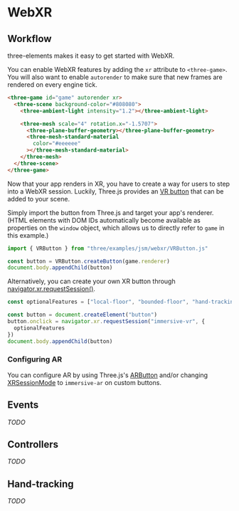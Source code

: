 # WebXR

## Workflow

three-elements makes it easy to get started with WebXR.

You can enable WebXR features by adding the `xr` attribute to `<three-game>`. You will also want to enable `autorender` to make sure that new frames are rendered on every engine tick.

```html
<three-game id="game" autorender xr>
  <three-scene background-color="#808080">
    <three-ambient-light intensity="1.2"></three-ambient-light>

    <three-mesh scale="4" rotation.x="-1.5707">
      <three-plane-buffer-geometry></three-plane-buffer-geometry>
      <three-mesh-standard-material
        color="#eeeeee"
      ></three-mesh-standard-material>
    </three-mesh>
  </three-scene>
</three-game>
```

Now that your app renders in XR, you have to create a way for users to step into a WebXR session. Luckily, Three.js provides an [VR button](https://github.com/mrdoob/three.js/blob/master/examples/jsm/webxr/VRButton.js) that can be added to your scene.

Simply import the button from Three.js and target your app's renderer. (HTML elements with DOM IDs automatically become available as properties on the `window` object, which allows us to directly refer to `game` in this example.)

```js
import { VRButton } from "three/examples/jsm/webxr/VRButton.js"

const button = VRButton.createButton(game.renderer)
document.body.appendChild(button)
```

Alternatively, you can create your own XR button through [navigator.xr.requestSession()](https://developer.mozilla.org/en-US/docs/Web/API/XRSystem/requestSession).

```js
const optionalFeatures = ["local-floor", "bounded-floor", "hand-tracking"]

const button = document.createElement("button")
button.onclick = navigator.xr.requestSession("immersive-vr", {
  optionalFeatures
})
document.body.appendChild(button)
```

### Configuring AR

You can configure AR by using Three.js's [ARButton](https://github.com/mrdoob/three.js/blob/master/examples/jsm/webxr/ARButton.js) and/or changing [XRSessionMode](https://developer.mozilla.org/en-US/docs/Web/API/XRSessionMode) to `immersive-ar` on custom buttons.

## Events

_TODO_

## Controllers

_TODO_

## Hand-tracking

_TODO_
